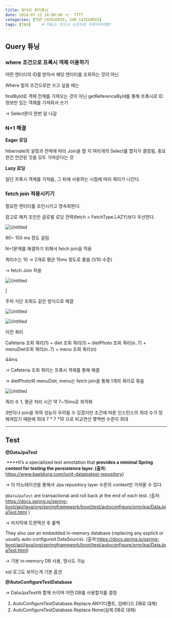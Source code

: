 ```yaml
---
title: 탐식당 쿼리튜닝
date: 2024-07-12 16:00:00 +/- TTTT
categories: [TOP_CATEGORIE, SUB_CATEGORIE]
tags: [TAG]		# TAG는 반드시 소문자로 이루어져야함!
---
```




## Query 튜닝

### where 조건으로 프록시 객체 이용하기

어떤 엔티티의 ID를 받아서 해당 엔티티를 조회하는 것이 아닌

Where 절의 조건으로만 쓰고 싶을 때는 

findById로 객체  전체를 가져오는 것이 아닌 getReferenceById를 통해 프록시로 ID정보만 있는 객체를 가져와서 쓰기

→ Select문이 한번 덜 나감

### N+1 해결

**Eager 로딩**

hibernate의 설정과 전략에 따라 Join을 할 지 여러개의 Select를 할지가 결정됨, 중요한건 연관된 것을 모두 가져온다는 것

**Lazy 로딩**

일단 프록시 객체를 가져옴, 그 뒤에 사용하는 시점에 따라 쿼리가 나간다.

### fetch join 적용시키기

필요한 엔티티를 조인시키고 영속화한다.

참고로 페치 조인은 글로벌 로딩 전략(fetch = FetchType.LAZY)보다 우선한다.

![Untitled](https://prod-files-secure.s3.us-west-2.amazonaws.com/6f55a3f3-8d5a-4d3e-9f8d-1fcfbd3f4bf9/ae0fcfef-500d-443d-9cb7-c69d64735708/Untitled.png)

90~ 150 ms 정도 걸림

N+1문제를 해결하기 위해서 fetch join을 적용

쿼리수는 10 → 2개로 평균 15ms 정도로 줄음 (1/10 수준)

→ fetch Join 적용

![Untitled](https://prod-files-secure.s3.us-west-2.amazonaws.com/6f55a3f3-8d5a-4d3e-9f8d-1fcfbd3f4bf9/cfa77a57-d96e-4a93-a77e-b0bbf42c5be2/Untitled.png)

]

주차 식단 조회도 같은 방식으로 해결

![Untitled](https://prod-files-secure.s3.us-west-2.amazonaws.com/6f55a3f3-8d5a-4d3e-9f8d-1fcfbd3f4bf9/1e07233b-386a-48b6-8860-9f6cc592a8b1/Untitled.png)

![Untitled](https://prod-files-secure.s3.us-west-2.amazonaws.com/6f55a3f3-8d5a-4d3e-9f8d-1fcfbd3f4bf9/d55bb350-c253-4b5d-b446-cff5fa349b81/Untitled.png)

이전 쿼리 

Cafeteria 조회 쿼리(1) + diet 조회 쿼리(1) + dietPhoto 조회 쿼리(n..7) + menuDiet조회 쿼리(n..7) + menu 조회 쿼리(n)

44ms

→ Cafeteria 조회 쿼리는 프록시 객체를 통해 해결

→ dietPhoto와 menuDiet, menu는 fetch join을 통해 1개의 쿼리로 묶음

![Untitled](https://prod-files-secure.s3.us-west-2.amazonaws.com/6f55a3f3-8d5a-4d3e-9f8d-1fcfbd3f4bf9/530b71d6-bc48-401b-9018-eb72453caa59/Untitled.png)

쿼리 수 1, 평균 처리 시간 약 7~15ms로 최적화

3번이나 join을 하여 성능이 우려될 수 있겠지만 조건에 따른 인스턴스의 최대 수가 정해져있기 때문에 최대 7 * 7 *10 으로 비교연산 몇백번 수준이 최대

---

## Test

**@DataJpaTest**

 ****It’s a specialized test annotation that **provides a minimal Spring context for testing the persistence layer. (출처:** https://www.baeldung.com/junit-datajpatest-repository)

→ 이 어노테이션을 통해서 Jpa repository layer 수준의 context만 가져올 수 있다.

`@DataJpaTest` are transactional and roll back at the end of each test. (출처: https://docs.spring.io/spring-boot/api/java/org/springframework/boot/test/autoconfigure/orm/jpa/DataJpaTest.html )

→ 마지막에 트랜잭션 후 롤백 

They also use an embedded in-memory database (replacing any explicit or usually auto-configured DataSource). (출처:https://docs.spring.io/spring-boot/api/java/org/springframework/boot/test/autoconfigure/orm/jpa/DataJpaTest.html)

→ 기본 in-memory DB 사용, 명시도 가능

sql 로그도 보이는게 기본 옵션

**@AutoConfigureTestDatabase**

→ DataJpaTest와 함께 쓰이며 어떤 DB를 사용할지를 결정 

1. AutoConfigureTestDatabase.Replace.ANY(디폴트, 임베디드 DB로 대체)
2. AutoConfigureTestDatabase.Replace.None(실제 DB로 대체)